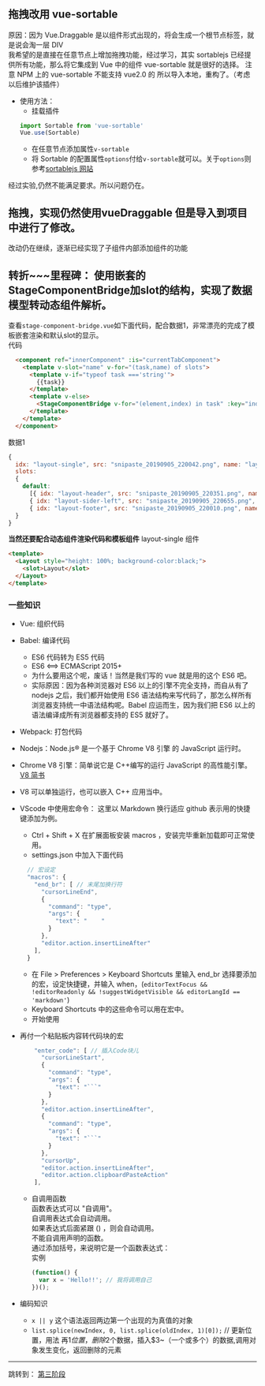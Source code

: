 #

## 拖拽改用 vue-sortable

原因：因为 Vue.Draggable 是以组件形式出现的，将会生成一个根节点标签，就是说会淘一层 DIV  
我希望的是直接在任意节点上增加拖拽功能，经过学习，其实 sortablejs 已经提供所有功能，那么将它集成到 Vue 中的组件 vue-sortable 就是很好的选择。
注意 NPM 上的 vue-sortable 不能支持 vue2.0 的 所以导入本地，重构了。（考虑以后维护该插件）

- 使用方法：
  - 挂载插件
  ```JavaScript
  import Sortable from 'vue-sortable'
  Vue.use(Sortable)
  ```
  - 在任意节点添加属性`v-sortable`
  - 将 Sortable 的配置属性`options`付给`v-sortable`就可以。关于`options`则参考[sortablejs 网站](https://github.com/SortableJS/Sortable)

经过实验,仍然不能满足要求。所以问题仍在。

## 拖拽，实现仍然使用vueDraggable 但是导入到项目中进行了修改。
改动仍在继续，逐渐已经实现了子组件内部添加组件的功能

## 转折~~~里程碑： 使用嵌套的StageComponentBridge加slot的结构，实现了数据模型转动态组件解析。
查看`stage-component-bridge.vue`如下面代码，配合数据1，非常漂亮的完成了模板嵌套渲染和默认slot的显示。    
代码
  ```html
    <component ref="innerComponent" :is="currentTabComponent">
      <template v-slot="name" v-for="(task,name) of slots">
        <template v-if="typeof task ==='string'">
          {{task}}
        </template>
        <template v-else>
          <StageComponentBridge v-for="(element,index) in task" :key="index" :idx="element.idx" :slots="element.slots" />
        </template>
      </template>
    </component>
  ```
数据1
  ```JavaScript
  {
    idx: "layout-single", src: "snipaste_20190905_220042.png", name: "layout-single",
    slots:
    {
      default:
        [{ idx: "layout-header", src: "snipaste_20190905_220351.png", name: "layout-header", },
        { idx: "layout-sider-left", src: "snipaste_20190905_220655.png", name: "layout-sider-left", slots: {} },
        { idx: "layout-footer", src: "snipaste_20190905_220010.png", name: "layout-footer", slots: {} }]
    }
  }
  ```
  **当然还要配合动态组件渲染代码和模板组件**
layout-single 组件
  ```html
  <template>
    <Layout style="height: 100%; background-color:black;">
      <slot>Layout</slot>
    </Layout>
  </template>
  ```

### 一些知识

- Vue: 组织代码
- Babel: 编译代码
  - ES6 代码转为 ES5 代码
  - ES6 <==> ECMAScript 2015+
  - 为什么要用这个呢，废话！当然是我们写的 vue 就是用的这个 ES6 吧。
  - 实际原因：因为各种浏览器对 ES6 以上的引擎不完全支持，而自从有了 nodejs 之后，我们都开始使用 ES6 语法结构来写代码了，那怎么样所有浏览器支持统一中语法结构呢。Babel 应运而生，因为我们把 ES6 以上的语法编译成所有浏览器都支持的 ES5 就好了。
- Webpack: 打包代码
- Nodejs：Node.js® 是一个基于 Chrome V8 引擎 的 JavaScript 运行时。
- Chrome V8 引擎：简单说它是 C++编写的运行 JavaScript 的高性能引擎。[V8 简书](https://www.jianshu.com/p/8290715feec6)
- V8 可以单独运行，也可以嵌入 C++ 应用当中。
- VScode 中使用宏命令： 这里以 Markdown 换行适应 github 表示用的快捷键添加为例。

  - Ctrl + Shift + X 在扩展面板安装 macros ，安装完毕重新加载即可正常使用。
  - settings.json 中加入下面代码

  ```javascript
    // 宏设定
    "macros": {
      "end_br": [ // 末尾加换行符
        "cursorLineEnd",
        {
          "command": "type",
          "args": {
            "text": "    "
          }
        },
        "editor.action.insertLineAfter"
      ],
    }
  ```

  - 在 File > Preferences > Keyboard Shortcuts 里输入 end_br 选择要添加的宏，设定快捷键，并输入 when，(`editorTextFocus && !editorReadonly && !suggestWidgetVisible && editorLangId == 'markdown'`)
  - Keyboard Shortcuts 中的这些命令可以用在宏中。
  - 开始使用

- 再付一个粘贴板内容转代码块的宏
  ````JavaScript
      "enter_code": [ // 插入Code块儿
        "cursorLineStart",
        {
          "command": "type",
          "args": {
            "text": "```"
          }
        },
        "editor.action.insertLineAfter",
        {
          "command": "type",
          "args": {
            "text": "```"
          }
        },
        "cursorUp",
        "editor.action.insertLineAfter",
        "editor.action.clipboardPasteAction"
      ],
  ````
  - 自调用函数  
    函数表达式可以 "自调用"。  
    自调用表达式会自动调用。  
    如果表达式后面紧跟 () ，则会自动调用。  
    不能自调用声明的函数。  
    通过添加括号，来说明它是一个函数表达式：  
    实例
    ```javascript
    (function() {
      var x = 'Hello!!'; // 我将调用自己
    })();
    ```
- 编码知识
  - `x || y` 这个语法返回两边第一个出现的为真值的对象
  - `list.splice(newIndex, 0, list.splice(oldIndex, 1)[0]);` // 更新位置，用法 再$1位置，删除$2个数据，插入$3~（一个或多个）的数据,调用对象发生变化，返回删除的元素
  
---

跳转到： [第三阶段](./README%20section1.md '阶段二')
